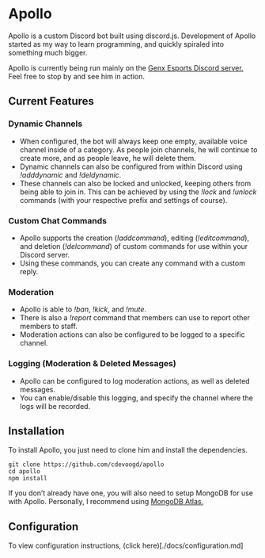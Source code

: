 # Apollo
Apollo is a custom Discord bot built using discord.js. Development of Apollo started as my way to learn programming, and quickly spiraled into something much bigger.

Apollo is currently being run mainly on the [Genx Esports Discord server.](https://discord.me/genx_esports) Feel free to stop by and see him in action.

## Current Features
### Dynamic Channels
* When configured, the bot will always keep one empty, available voice channel inside of a category. As people join channels, he will continue to create more, and as people leave, he will delete them. 
* Dynamic channels can also be configured from within Discord using *!adddynamic* and *!deldynamic*.
* These channels can also be locked and unlocked, keeping others from being able to join in. This can be achieved by using the *!lock* and *!unlock* commands (with your respective prefix and settings of course).

### Custom Chat Commands
* Apollo supports the creation (*!addcommand*), editing (*!editcommand*), and deletion (*!delcommand*) of custom commands for use within your Discord server.
* Using these commands, you can create any command with a custom reply.

### Moderation
* Apollo is able to *!ban*, *!kick*, and *!mute*.
* There is also a *!report* command that members can use to report other members to staff.
* Moderation actions can also be configured to be logged to a specific  channel.

### Logging (Moderation & Deleted Messages)
* Apollo can be configured to log moderation actions, as well as deleted messages.
* You can enable/disable this logging, and specify the channel where the logs will be recorded.

## Installation
To install Apollo, you just need to clone him and install the dependencies.
```shell
git clone https://github.com/cdevoogd/apollo
cd apollo
npm install
```

If you don’t already have one, you will also need to setup MongoDB for use with Apollo. Personally, I recommend using [MongoDB Atlas.](https://www.mongodb.com/cloud/atlas)

## Configuration
To view configuration instructions, (click here)[./docs/configuration.md]